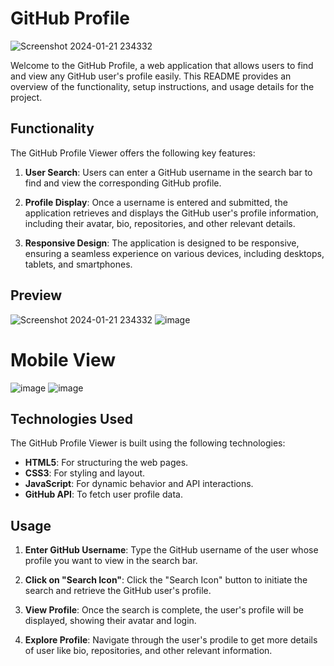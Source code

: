 # GitHub Profile
![Screenshot 2024-01-21 234332](https://github.com/DalvinderSingh2022/GitHub-Profile/assets/110463060/3206ce26-48ff-4250-ac09-ddb4ae480af1)

Welcome to the GitHub Profile, a web application that allows users to find and view any GitHub user's profile easily. This README provides an overview of the functionality, setup instructions, and usage details for the project.

## Functionality

The GitHub Profile Viewer offers the following key features:

1. **User Search**: Users can enter a GitHub username in the search bar to find and view the corresponding GitHub profile.

2. **Profile Display**: Once a username is entered and submitted, the application retrieves and displays the GitHub user's profile information, including their avatar, bio, repositories, and other relevant details.

3. **Responsive Design**: The application is designed to be responsive, ensuring a seamless experience on various devices, including desktops, tablets, and smartphones.

## Preview

![Screenshot 2024-01-21 234332](https://github.com/DalvinderSingh2022/GitHub-Profile/assets/110463060/3206ce26-48ff-4250-ac09-ddb4ae480af1)
![image](https://github.com/DalvinderSingh2022/GitHub-Profile/assets/110463060/42c13507-56a8-42d1-b249-b4d56cc56be0)

# Mobile View

![image](https://github.com/DalvinderSingh2022/GitHub-Profile/assets/110463060/9557f8d4-dbf1-407e-a1d4-6fbfb3a05f00)
![image](https://github.com/DalvinderSingh2022/GitHub-Profile/assets/110463060/e28c8d7b-4032-4d82-a981-344d5f9dce7b)



## Technologies Used

The GitHub Profile Viewer is built using the following technologies:

- **HTML5**: For structuring the web pages.
- **CSS3**: For styling and layout.
- **JavaScript**: For dynamic behavior and API interactions.
- **GitHub API**: To fetch user profile data.

## Usage

1. **Enter GitHub Username**:
   Type the GitHub username of the user whose profile you want to view in the search bar.

2. **Click on "Search Icon"**:
   Click the "Search Icon" button to initiate the search and retrieve the GitHub user's profile.

3. **View Profile**:
   Once the search is complete, the user's profile will be displayed, showing their avatar and login.

4. **Explore Profile**:
   Navigate through the user's prodile to get more details of user like bio, repositories, and other relevant information.
